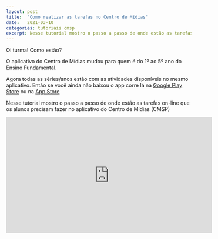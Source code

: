 ```yaml
---
layout: post
title:  "Como realizar as tarefas no Centro de Mídias"
date:   2021-03-10
categories: tutoriais cmsp
excerpt: Nesse tutorial mostro o passo a passo de onde estão as tarefas on-line que os alunos precisam fazer no aplicativo do Centro de Mídias (CMSP)
---
```


Oi turma! Como estão?

O aplicativo do Centro de Mídias mudou para quem é do 1º ao 5º ano do Ensino Fundamental.

Agora todas as séries/anos estão com as atividades disponíveis no mesmo aplicativo. Então se você ainda não baixou o app corre lá na [Google Play Store](https://play.google.com/store/apps/details?id=tv.ip.edusp) ou na [App Store](https://apps.apple.com/br/app/cmsp/id1504204115)

Nesse tutorial mostro o passo a passo de onde estão as tarefas on-line que os alunos precisam fazer no aplicativo do Centro de Mídias (CMSP)

<iframe width="560" height="315" src="https://www.youtube.com/embed/TQJpBBouo_s" frameborder="0" allow="accelerometer; autoplay; clipboard-write; encrypted-media; gyroscope; picture-in-picture" allowfullscreen></iframe>

